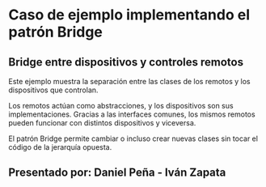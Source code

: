 # Caso de ejemplo implementando el patrón Bridge
## Bridge entre dispositivos y controles remotos
Este ejemplo muestra la separación entre las clases de los remotos y los dispositivos que controlan.

Los remotos actúan como abstracciones, y los dispositivos son sus implementaciones. Gracias a las interfaces comunes, los mismos remotos pueden funcionar con distintos dispositivos y viceversa.

El patrón Bridge permite cambiar o incluso crear nuevas clases sin tocar el código de la jerarquía opuesta.

## Presentado por: Daniel Peña - Iván Zapata